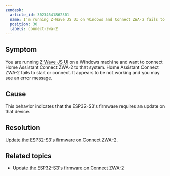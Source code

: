 ```yaml
---
zendesk:
  article_id: 30234641862301
  name: I'm running Z-Wave JS UI on Windows and Connect ZWA-2 fails to start or connect
  position: 30
  labels: connect-zwa-2
---
```


## Symptom

You are running [Z-Wave JS UI](https://zwave-js.github.io/zwave-js-ui/#/) on a Windows machine and want to connect Home Assistant Connect ZWA-2 to that system. Home Assistant Connect ZWA-2 fails to start or connect. It appears to be not working and you may see an error message.

## Cause

This behavior indicates that the ESP32-S3's firmware requires an update on that device.

## Resolution

[Update the ESP32-S3's firmware on Connect ZWA-2](/hc/en-us/articles/30226941357341).

## Related topics

- [Update the ESP32-S3's firmware on Connect ZWA-2](/hc/en-us/articles/30226941357341)